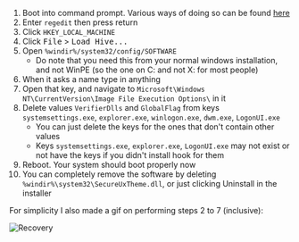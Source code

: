 1. Boot into command prompt. Various ways of doing so can be found [here](https://www.tenforums.com/tutorials/2294-boot-advanced-startup-options-windows-10-a.html)
2. Enter `regedit` then press return
3. Click `HKEY_LOCAL_MACHINE`
4. Click <kbd>File</kbd> > <kbd>Load Hive...</kbd>
5. Open `%windir%/system32/config/SOFTWARE`
   - Do note that you need this from your normal windows installation, and not WinPE (so the one on C: and not X: for most people)
4. When it asks a name type in anything
5. Open that key, and navigate to `Microsoft\Windows NT\CurrentVersion\Image File Execution Options\` in it
6. Delete values `VerifierDlls` and `GlobalFlag` from keys `systemsettings.exe`, `explorer.exe`, `winlogon.exe`, `dwm.exe`, `LogonUI.exe`
   - You can just delete the keys for the ones that don't contain other values
   - Keys `systemsettings.exe`, `explorer.exe`, `LogonUI.exe` may not exist or not have the keys if you didn't install hook for them
7. Reboot. Your system should boot properly now
8. You can completely remove the software by deleting `%windir%\system32\SecureUxTheme.dll`, or just clicking Uninstall in the installer

For simplicity I also made a gif on performing steps 2 to 7 (inclusive):

![Recovery](recovery.gif)